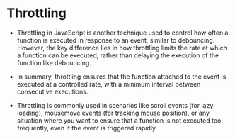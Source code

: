 # Throttling
- Throttling in JavaScript is another technique used to control how often a function is executed in response to an event, similar to debouncing. However, the key difference lies in how throttling limits the rate at which a function can be executed, rather than delaying the execution of the function like debouncing.

- In summary, throttling ensures that the function attached to the event is executed at a controlled rate, with a minimum interval between consecutive executions.

- Throttling is commonly used in scenarios like scroll events (for lazy loading), mousemove events (for tracking mouse position), or any situation where you want to ensure that a function is not executed too frequently, even if the event is triggered rapidly.


